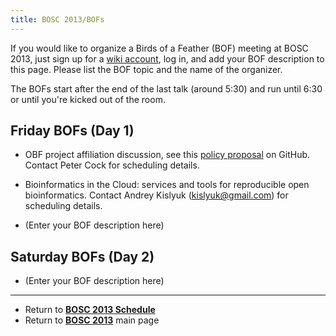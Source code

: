 ```yaml
---
title: BOSC 2013/BOFs
---
```


If you would like to organize a Birds of a Feather (BOF) meeting at BOSC
2013, just sign up for a [ wiki account](Special:Userlogin "wikilink"),
log in, and add your BOF description to this page. Please list the BOF
topic and the name of the organizer.

The BOFs start after the end of the last talk (around 5:30) and run
until 6:30 or until you're kicked out of the room.

Friday BOFs (Day 1)
-------------------

-   OBF project affiliation discussion, see this [policy
    proposal](https://github.com/OBF/obf-docs/blob/unratified-drafts/Affiliated-Project-Policy.md)
    on GitHub. Contact Peter Cock for scheduling details.

<!-- -->

-   Bioinformatics in the Cloud: services and tools for reproducible
    open bioinformatics. Contact Andrey Kislyuk (kislyuk@gmail.com) for
    scheduling details.

<!-- -->

-   (Enter your BOF description here)

Saturday BOFs (Day 2)
---------------------

-   (Enter your BOF description here)

------------------------------------------------------------------------

-   Return to **[ BOSC 2013 Schedule](BOSC_2013_Schedule "wikilink")**
-   Return to **[ BOSC 2013](BOSC_2013 "wikilink")** main page

